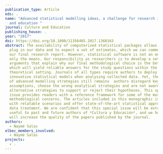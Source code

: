 ```yaml
---
publication_type: Article
eds: .
name: "Advanced statistical modelling ideas, a challenge for research in culture
  and education "
journal: Culture and Education
publishing_house: .
year: "2017"
doi: https://doi.org/10.1080/11356405.2017.1368163
abstract: The availability of computerized statistical packages allows us to
  plug in our data and to expect a set of estimates, which we can communicate in
  our final research report. However, statistical software is not an end; it is
  only the means. Our responsibility as researchers is to develop a set of
  arguments that explain why our final methodological choice is the better one,
  which will yield reliable answers for the study questions within the
  theoretical setting. Journals of all types require authors to deploy
  innovative statistical models when analysing collected data. Yet, the problem
  of advanced modelling strategies still remains  authors disregard key
  assumptions, choose the wrong analytical strategies and are not aware of
  alternative strategies to support or reject their hypotheses. This special
  issue provides readers with a reference framework for some of the most common
  methodological concerns. The articles included in this monographic issue deal
  with relatable scenarios and offer state-of-the-art statistical approaches to
  data treatment. We are confident that this special issue will be extremely
  useful to past and future authors of *Cultura y Educación*, and we hope it
  will increase the quality of the papers published by the journal.
authors:
  - Naymé Salas
elbec_members_involved:
  - Naymé Salas
projects:
  - .
---
```

